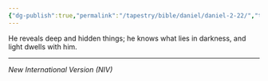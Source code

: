 ```yaml
---
{"dg-publish":true,"permalink":"/tapestry/bible/daniel/daniel-2-22/","title":"Daniel 2:22","tags":["bible-verse","bible-verse"],"dgHomeLink":true,"dgShowLocalGraph":true,"dgEnableSearch":true}
---
```


He reveals deep and hidden things; he knows what lies in darkness, and light dwells with him.

---
*New International Version (NIV)*